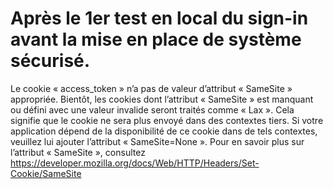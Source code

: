 # Après le 1er test en local du sign-in avant la mise en place de système sécurisé.

Le cookie « access_token » n’a pas de valeur d’attribut « SameSite » appropriée. Bientôt, les cookies dont l’attribut « SameSite » est manquant ou défini avec une valeur invalide seront traités comme « Lax ». Cela signifie que le cookie ne sera plus envoyé dans des contextes tiers. Si votre application dépend de la disponibilité de ce cookie dans de tels contextes, veuillez lui ajouter l’attribut « SameSite=None ». Pour en savoir plus sur l’attribut « SameSite », consultez https://developer.mozilla.org/docs/Web/HTTP/Headers/Set-Cookie/SameSite